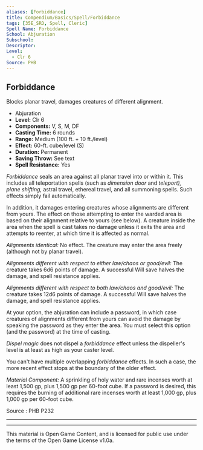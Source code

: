 ```yaml
---
aliases: [Forbiddance]
title: Compendium/Basics/Spell/Forbiddance
tags: [35E_SRD, Spell, Cleric]
Spell Name: Forbiddance
School: Abjuration
Subschool: 
Descriptor: 
Level:
  - Clr 6
Source: PHB
---
```



## Forbiddance

Blocks planar travel, damages creatures of different alignment.

*   Abjuration
*   **Level:** Clr 6
*   **Components:** V, S, M, DF
*   **Casting Time:** 6 rounds
*   **Range:** Medium (100 ft. + 10 ft./level)
*   **Effect:** 60-ft. cube/level (S)
*   **Duration:** Permanent
*   **Saving Throw:** See text
*   **Spell Resistance:** Yes

<p><i>Forbiddance</i> seals an area against all planar travel into or within it. This includes all teleportation spells (such as <i>dimension door</i> and <i>teleport), plane shifting,</i> astral travel, ethereal travel, and all summoning spells. Such effects simply fail automatically.</p><p>In addition, it damages entering creatures whose alignments are different from yours. The effect on those attempting to enter the warded area is based on their alignment relative to yours (see below). A creature inside the area when the spell is cast takes no damage unless it exits the area and attempts to reenter, at which time it is affected as normal.</p><p><i>Alignments identical:</i> No effect. The creature may enter the area freely (although not by planar travel).</p><p><i>Alignments different with respect to either law/chaos or good/evil:</i> The creature takes 6d6 points of damage. A successful Will save halves the damage, and spell resistance applies.</p><p><i>Alignments different with respect to both law/chaos and good/evil:</i> The creature takes 12d6 points of damage. A successful Will save halves the damage, and spell resistance applies.</p><p>At your option, the abjuration can include a password, in which case creatures of alignments different from yours can avoid the damage by speaking the password as they enter the area. You must select this option (and the password) at the time of casting.</p><p><i>Dispel magic</i> does not dispel a <i>forbiddance</i> effect unless the dispeller's level is at least as high as your caster level.</p><p>You can't have multiple overlapping <i>forbiddance</i> effects. In such a case, the more recent effect stops at the boundary of the older effect.</p><p><i>Material Component:</i> A sprinkling of holy water and rare incenses worth at least 1,500 gp, plus 1,500 gp per 60-foot cube. If a password is desired, this requires the burning of additional rare incenses worth at least 1,000 gp, plus 1,000 gp per 60-foot cube.</p>

Source : PHB P232

---

---

This material is Open Game Content, and is licensed for public use under
the terms of the Open Game License v1.0a.

